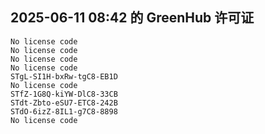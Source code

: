 ## 2025-06-11 08:42 的 GreenHub 许可证
```
No license code
No license code
No license code
No license code
STgL-SI1H-bxRw-tgC8-EB1D
No license code
STfZ-1G8Q-kiYW-DlC8-33CB
STdt-Zbto-eSU7-ETC8-242B
STdO-6izZ-8IL1-g7C8-8898
No license code
```
